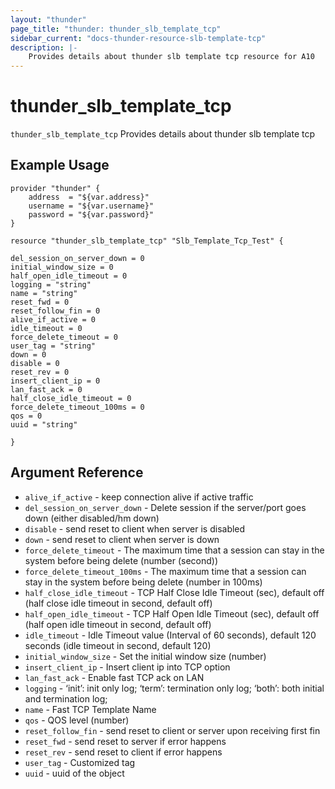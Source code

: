 ```yaml
---
layout: "thunder"
page_title: "thunder: thunder_slb_template_tcp"
sidebar_current: "docs-thunder-resource-slb-template-tcp"
description: |-
	Provides details about thunder slb template tcp resource for A10
---
```


# thunder\_slb\_template\_tcp

`thunder_slb_template_tcp` Provides details about thunder slb template tcp
## Example Usage


```hcl
provider "thunder" {
    address  = "${var.address}"
    username = "${var.username}"  
    password = "${var.password}"
}

resource "thunder_slb_template_tcp" "Slb_Template_Tcp_Test" {

del_session_on_server_down = 0
initial_window_size = 0
half_open_idle_timeout = 0
logging = "string"
name = "string"
reset_fwd = 0
reset_follow_fin = 0
alive_if_active = 0
idle_timeout = 0
force_delete_timeout = 0
user_tag = "string"
down = 0
disable = 0
reset_rev = 0
insert_client_ip = 0
lan_fast_ack = 0
half_close_idle_timeout = 0
force_delete_timeout_100ms = 0
qos = 0
uuid = "string"
 
}
```

## Argument Reference

* `alive_if_active` - keep connection alive if active traffic
* `del_session_on_server_down` - Delete session if the server/port goes down (either disabled/hm down)
* `disable` - send reset to client when server is disabled
* `down` - send reset to client when server is down
* `force_delete_timeout` - The maximum time that a session can stay in the system before being delete (number (second))
* `force_delete_timeout_100ms` - The maximum time that a session can stay in the system before being delete (number in 100ms)
* `half_close_idle_timeout` - TCP Half Close Idle Timeout (sec), default off (half close idle timeout in second, default off)
* `half_open_idle_timeout` - TCP Half Open Idle Timeout (sec), default off (half open idle timeout in second, default off)
* `idle_timeout` - Idle Timeout value (Interval of 60 seconds), default 120 seconds (idle timeout in second, default 120)
* `initial_window_size` - Set the initial window size (number)
* `insert_client_ip` - Insert client ip into TCP option
* `lan_fast_ack` - Enable fast TCP ack on LAN
* `logging` - ‘init’: init only log; ‘term’: termination only log; ‘both’: both initial and termination log;
* `name` - Fast TCP Template Name
* `qos` - QOS level (number)
* `reset_follow_fin` - send reset to client or server upon receiving first fin
* `reset_fwd` - send reset to server if error happens
* `reset_rev` - send reset to client if error happens
* `user_tag` - Customized tag
* `uuid` - uuid of the object
